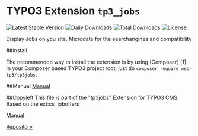 # TYPO3 Extension ``tp3_jobs``
[![Latest Stable Version](https://poser.pugx.org/web-tp3/tp3jobs/v/stable)](https://packagist.org/packages/web-tp3/tp3jobs)
[![Daily Downloads](https://poser.pugx.org/web-tp3/tp3jobs/d/daily)](https://packagist.org/packages/web-tp3/tp3jobs)
[![Total Downloads](https://poser.pugx.org/web-tp3/tp3jobs/downloads)](https://packagist.org/packages/web-tp3/tp3jobs)
[![License](https://poser.pugx.org/web-tp3/tp3_jobs/license)](https://packagist.org/packages/web-tp3/tp3_jobs)

Display Jobs on you site. Microdate for the searchangines and compatibility 


##install
 
The recommended way to install the extension is by using (Composer)
[1]. In your Composer based TYPO3 project root, just do `composer require web-tp3/tp3jobs`. 

##Manual
[Manual](https://web.tp3.de/manual/tp3jobs.html)


##Copyleft
This file is part of the "tp3jobs" Extension for TYPO3 CMS.
Based on the ext:cs_joboffers 


[Manual](https://web.tp3.de/manual/tp3jobs.html)

[Repository](https://bitbucket.org/web-tp3/tp3_jobs)
